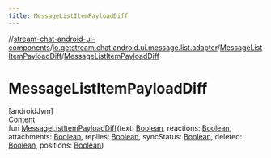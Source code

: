 ```yaml
---
title: MessageListItemPayloadDiff
---
```

//[stream-chat-android-ui-components](../../../index.md)/[io.getstream.chat.android.ui.message.list.adapter](../index.md)/[MessageListItemPayloadDiff](index.md)/[MessageListItemPayloadDiff](MessageListItemPayloadDiff.md)



# MessageListItemPayloadDiff  
[androidJvm]  
Content  
fun [MessageListItemPayloadDiff](MessageListItemPayloadDiff.md)(text: [Boolean](https://kotlinlang.org/api/latest/jvm/stdlib/kotlin/-boolean/index.html), reactions: [Boolean](https://kotlinlang.org/api/latest/jvm/stdlib/kotlin/-boolean/index.html), attachments: [Boolean](https://kotlinlang.org/api/latest/jvm/stdlib/kotlin/-boolean/index.html), replies: [Boolean](https://kotlinlang.org/api/latest/jvm/stdlib/kotlin/-boolean/index.html), syncStatus: [Boolean](https://kotlinlang.org/api/latest/jvm/stdlib/kotlin/-boolean/index.html), deleted: [Boolean](https://kotlinlang.org/api/latest/jvm/stdlib/kotlin/-boolean/index.html), positions: [Boolean](https://kotlinlang.org/api/latest/jvm/stdlib/kotlin/-boolean/index.html))  



